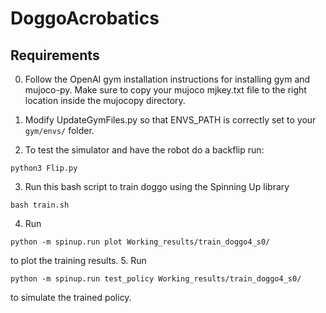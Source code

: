 # DoggoAcrobatics

## Requirements
0. Follow the OpenAI gym installation instructions for installing gym and mujoco-py. Make sure to copy your mujoco mjkey.txt file to the right location inside
the mujocopy directory.

1. Modify UpdateGymFiles.py so that ENVS_PATH is correctly set to your ```gym/envs/``` folder.

2. To test the simulator and have the robot do a backflip run:
```console
python3 Flip.py
```
3. Run this bash script to train doggo using the Spinning Up library
```console
bash train.sh
```
4. Run
```console
python -m spinup.run plot Working_results/train_doggo4_s0/
```
to plot the training results.
5. Run
```console
python -m spinup.run test_policy Working_results/train_doggo4_s0/
```
to simulate the trained policy.
